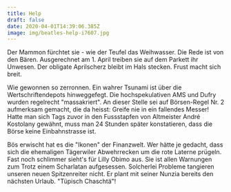 ```yaml
---
title: Help
draft: false
date: 2020-04-01T14:39:06.385Z
image: img/beatles-help-i7607.jpg
---
```

Der Mammon fürchtet sie - wie der Teufel das Weihwasser. Die Rede ist von den Bären. Ausgerechnet am 1. April treiben sie auf dem Parkett ihr Unwesen. Der obligate Aprilscherz bleibt im Hals stecken. Frust macht sich breit.

Wie gewonnen so zerronnen. Ein wahrer Tsunami ist über die Wertschriftendepots hinweggefegt. Die hochspekulativen AMS und Dufry wurden regelrecht "massakriert". An dieser Stelle sei auf Börsen-Regel Nr. 2 aufmerksam gemacht, die da heisst: Greife nie in ein fallendes Messer! Hatte man sich Tags zuvor in den Fussstapfen von Altmeister André Kostolany gewähnt, muss man 24 Stunden später konstatieren, dass die Börse keine Einbahnstrasse ist.  

Bös erwischt hat es die "Ikonen" der  Finanzwelt. Wer hätte je gedacht, dass sich die ehemaligen Tägerwiler Abwehrrecken um die rote Laterne prügeln. Fast noch schlimmer sieht's für Lilly Obimo aus. Sie ist allen Warnungen zum Trotz einem Scharlatan aufgesessen. Solcherlei Probleme tangieren unseren neuen Spitzenreiter nicht. Er plant mit seiner Nunzia bereits den nächsten Urlaub. "Tüpisch Chaschtä"!